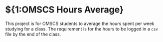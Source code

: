 # ${1:OMSCS Hours Average}

This project is for OMSCS students to average the hours spent per week studying for a class. The requirement is for the hours to be logged in a `csv` file by the end of the class.
